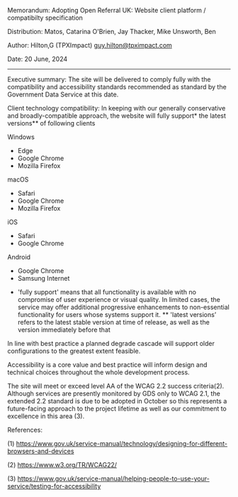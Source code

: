 Memorandum:
Adopting Open Referral UK: Website client platform / compatibilty specification

Distribution:
Matos, Catarina 
O'Brien, Jay 
Thacker, Mike
Unsworth, Ben

Author:
Hilton,G (TPXImpact) guy.hilton@tpximpact.com

Date:
20 June, 2024

---

Executive summary:
The site will be delivered to comply fully with the compatibility and accessibility standards recommended as standard by the Government Data Service at this date.

Client technology compatibility:
In keeping with our generally conservative and broadly-compatible approach, the website will fully support* the latest versions** of following clients

Windows	
- Edge
- Google Chrome
- Mozilla Firefox

macOS
- Safari 
- Google Chrome
- Mozilla Firefox

iOS	
- Safari
- Google Chrome

Android
- Google Chrome
- Samsung Internet

* 'fully support' means that all functionality is available with no compromise of user experience or visual quality. In limited cases, the service may offer additional  progressive enhancements to non-essential functionality for users whose systems support it.
** 'latest versions’ refers to the latest stable version at time of release, as well as the version immediately before that

In line with best practice a planned degrade cascade will support older configurations to the greatest extent feasible.

Accessibility is a core value and best practice will inform design and technical choices throughout the whole development process. 

The site will meet or exceed level AA of the WCAG 2.2 success criteria(2). Although services are presently monitored by GDS only to WCAG 2.1, the extended 2.2 standard is due to be adopted in October so this represents a future-facing approach to the project lifetime as well as our commitment to excellence in this area (3).

References:

(1) https://www.gov.uk/service-manual/technology/designing-for-different-browsers-and-devices

(2) https://www.w3.org/TR/WCAG22/

(3) https://www.gov.uk/service-manual/helping-people-to-use-your-service/testing-for-accessibility



